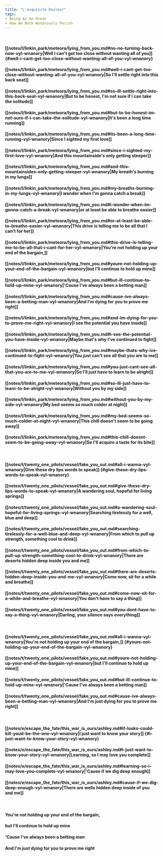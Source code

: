 ```yaml
---
title: "L'exquisite Douleur"
tags:
- Being As An Ocean
- How We Both Wondrously Perish
---
```

&nbsp;
#### [[notes/l/linkin_park/meteora/lying_from_you.md#no-no-turning-back-now-vyl-wnanory|Well I can't get too close without wanting all of you]] {#well-i-cant-get-too-close-without-wanting-all-of-you-vyl-wnanory}
#### [[notes/l/linkin_park/meteora/lying_from_you.md#well-i-cant-get-too-close-without-wanting-all-of-you-vyl-wnanory|So I'll settle right into this back seat]]
#### [[notes/l/linkin_park/meteora/lying_from_you.md#so-ill-settle-right-into-this-back-seat-vyl-wnanory|But to be honest, I'm not sure if I can take the solitude]]
#### [[notes/l/linkin_park/meteora/lying_from_you.md#but-to-be-honest-im-not-sure-if-i-can-take-the-solitude-vyl-wnanory|It's been a long time running]]
#### [[notes/l/linkin_park/meteora/lying_from_you.md#its-been-a-long-time-running-vyl-wnanory|Since I sighted my first love]]
#### [[notes/l/linkin_park/meteora/lying_from_you.md#since-i-sighted-my-first-love-vyl-wnanory|And this mountainside's only getting steeper]]
#### [[notes/l/linkin_park/meteora/lying_from_you.md#and-this-mountainsides-only-getting-steeper-vyl-wnanory|My breath's burning in my lungs]]
#### [[notes/l/linkin_park/meteora/lying_from_you.md#my-breaths-burning-in-my-lungs-vyl-wnanory|I wonder when I'm gonna catch a break]]
#### [[notes/l/linkin_park/meteora/lying_from_you.md#i-wonder-when-im-gonna-catch-a-break-vyl-wnanory|or at least be able to breathe easier]]
#### [[notes/l/linkin_park/meteora/lying_from_you.md#or-at-least-be-able-to-breathe-easier-vyl-wnanory|This drive is telling me to be all that I can't for her]]
#### [[notes/l/linkin_park/meteora/lying_from_you.md#this-drive-is-telling-me-to-be-all-that-i-cant-for-her-vyl-wnanory|You're not holding up your end of the bargain,]]
#### [[notes/l/linkin_park/meteora/lying_from_you.md#youre-not-holding-up-your-end-of-the-bargain-vyl-wnanory|but I'll continue to hold up mine]]
#### [[notes/l/linkin_park/meteora/lying_from_you.md#but-ill-continue-to-hold-up-mine-vyl-wnanory|'Cause I've always been a betting man]]
#### [[notes/l/linkin_park/meteora/lying_from_you.md#cause-ive-always-been-a-betting-man-vyl-wnanory|And I'm dying for you to prove me right]]
#### [[notes/l/linkin_park/meteora/lying_from_you.md#and-im-dying-for-you-to-prove-me-right-vyl-wnanory|I see the potential you have inside]]
#### [[notes/l/linkin_park/meteora/lying_from_you.md#i-see-the-potential-you-have-inside-vyl-wnanory|Maybe that's why I've continued to fight]]
#### [[notes/l/linkin_park/meteora/lying_from_you.md#maybe-thats-why-ive-continued-to-fight-vyl-wnanory|You just can't see all that you are to me]]
#### [[notes/l/linkin_park/meteora/lying_from_you.md#you-just-cant-see-all-that-you-are-to-me-vyl-wnanory|So I'll just have to learn to be alright]]
#### [[notes/l/linkin_park/meteora/lying_from_you.md#so-ill-just-have-to-learn-to-be-alright-vyl-wnanory|Without you by my side]]
#### [[notes/l/linkin_park/meteora/lying_from_you.md#without-you-by-my-side-vyl-wnanory|My bed seems so much colder at night]]
#### [[notes/l/linkin_park/meteora/lying_from_you.md#my-bed-seems-so-much-colder-at-night-vyl-wnanory|This chill doesn't seem to be going away]]
#### [[notes/l/linkin_park/meteora/lying_from_you.md#this-chill-doesnt-seem-to-be-going-away-vyl-wnanory|So I'll acquire a taste for its bite]]
&nbsp;
#### [[notes/t/twenty_one_pilots/vessel/fake_you_out.md#all-i-wanna-vyl-wnanory|Give these dry lips words to speak]] {#give-these-dry-lips-words-to-speak-vyl-wnanory}
#### [[notes/t/twenty_one_pilots/vessel/fake_you_out.md#give-these-dry-lips-words-to-speak-vyl-wnanory|A wandering soul, hopeful for living springs]]
#### [[notes/t/twenty_one_pilots/vessel/fake_you_out.md#a-wandering-soul-hopeful-for-living-springs-vyl-wnanory|Searching tirelessly for a well, blue and deep]]
#### [[notes/t/twenty_one_pilots/vessel/fake_you_out.md#searching-tirelessly-for-a-well-blue-and-deep-vyl-wnanory|From which to pull up strength, something cool to drink]]
#### [[notes/t/twenty_one_pilots/vessel/fake_you_out.md#from-which-to-pull-up-strength-something-cool-to-drink-vyl-wnanory|There are deserts hidden deep inside you and me]]
#### [[notes/t/twenty_one_pilots/vessel/fake_you_out.md#there-are-deserts-hidden-deep-inside-you-and-me-vyl-wnanory|Come now, sit for a while and breathe]]
#### [[notes/t/twenty_one_pilots/vessel/fake_you_out.md#come-now-sit-for-a-while-and-breathe-vyl-wnanory|You don't have to say a thing]]
#### [[notes/t/twenty_one_pilots/vessel/fake_you_out.md#you-dont-have-to-say-a-thing-vyl-wnanory|Darling, your silence says everything]]
&nbsp;
#### [[notes/t/twenty_one_pilots/vessel/fake_you_out.md#all-i-wanna-vyl-wnanory|You're not holding up your end of the bargain,]] {#youre-not-holding-up-your-end-of-the-bargain-vyl-wnanory}
#### [[notes/t/twenty_one_pilots/vessel/fake_you_out.md#youre-not-holding-up-your-end-of-the-bargain-vyl-wnanory|but I'll continue to hold up mine]]
#### [[notes/t/twenty_one_pilots/vessel/fake_you_out.md#but-ill-continue-to-hold-up-mine-vyl-wnanory|'Cause I've always been a betting man]]
#### [[notes/t/twenty_one_pilots/vessel/fake_you_out.md#cause-ive-always-been-a-betting-man-vyl-wnanory|And I'm just dying for you to prove me right]]
&nbsp;
#### [[notes/e/escape_the_fate/this_war_is_ours/ashley.md#if-looks-could-kill-youd-be-the-one-vyl-wnanory|I just want to know your story]] {#i-just-want-to-know-your-story-vyl-wnanory}
#### [[notes/e/escape_the_fate/this_war_is_ours/ashley.md#i-just-want-to-know-your-story-vyl-wnanory|Learning, so I may love you complete]]
#### [[notes/e/escape_the_fate/this_war_is_ours/ashley.md#learning-so-i-may-love-you-complete-vyl-wnanory|'Cause if we dig deep enough]]
#### [[notes/e/escape_the_fate/this_war_is_ours/ashley.md#cause-if-we-dig-deep-enough-vyl-wnanory|There are wells hidden deep inside of you and me]]
&nbsp;
#### You're not holding up your end of the bargain,
#### but I'll continue to hold up mine
#### 'Cause I've always been a betting man
#### And I'm just dying for you to prove me right

